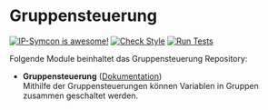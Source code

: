 # Gruppensteuerung

[![IP-Symcon is awesome!](https://img.shields.io/badge/IP--Symcon-5.0-blue.svg)](https://www.symcon.de)
[![Check Style](https://github.com/symcon/Gruppensteuerung/workflows/Check%20Style/badge.svg)](https://github.com/symcon/Gruppensteuerung/actions?query=workflow%3A"Check+Style")
[![Run Tests](https://github.com/symcon/Gruppensteuerung/workflows/Run%20Tests/badge.svg)](https://github.com/symcon/Gruppensteuerung/actions?query=workflow%3A"Run+Tests")

Folgende Module beinhaltet das Gruppensteuerung Repository:

- __Gruppensteuerung__ ([Dokumentation](Gruppensteuerung))  
	Mithilfe der Gruppensteuerungen können Variablen in Gruppen zusammen geschaltet werden.